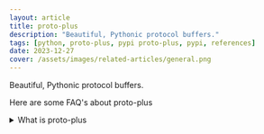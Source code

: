 ```yaml
---
layout: article
title: proto-plus
description: "Beautiful, Pythonic protocol buffers."
tags: [python, proto-plus, pypi proto-plus, pypi, references]
date: 2023-12-27
cover: /assets/images/related-articles/general.png
---
```


Beautiful, Pythonic protocol buffers.

Here are some FAQ's about proto-plus
<details>
<summary>What is proto-plus</summary>
Beautiful, Pythonic protocol buffers.
</details>
